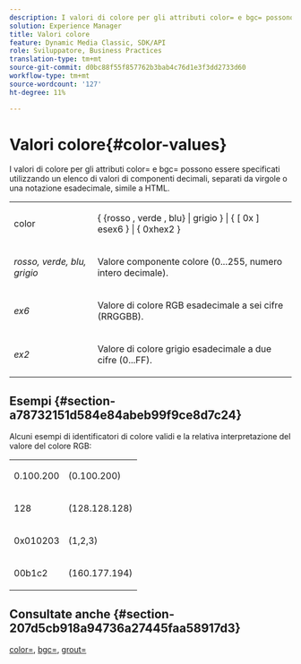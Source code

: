 ```yaml
---
description: I valori di colore per gli attributi color= e bgc= possono essere specificati utilizzando un elenco di valori di componenti decimali, separati da virgole o una notazione esadecimale, simile a HTML.
solution: Experience Manager
title: Valori colore
feature: Dynamic Media Classic, SDK/API
role: Sviluppatore, Business Practices
translation-type: tm+mt
source-git-commit: d0bc88f55f857762b3bab4c76d1e3f3dd2733d60
workflow-type: tm+mt
source-wordcount: '127'
ht-degree: 11%

---
```



# Valori colore{#color-values}

I valori di colore per gli attributi color= e bgc= possono essere specificati utilizzando un elenco di valori di componenti decimali, separati da virgole o una notazione esadecimale, simile a HTML.

<table id="simpletable_9B3A231D5BB14A3DB2B42B341E198341"> 
 <tr class="strow"> 
  <td class="stentry"> <p><span class="varname"> color</span> </p></td> 
  <td class="stentry"> <p><span class="codeph">{ {rosso , verde , blu} | grigio } | { [ 0x ] esex6 } | { 0xhex2 }</span> </p></td> 
 </tr> 
 <tr class="strow"> 
  <td class="stentry"> <p><i>rosso, verde, blu, grigio</i> </p></td> 
  <td class="stentry"> <p>Valore componente colore (0...255, numero intero decimale). </p></td> 
 </tr> 
 <tr class="strow"> 
  <td class="stentry"> <p><i>ex6</i> </p></td> 
  <td class="stentry"> <p>Valore di colore RGB esadecimale a sei cifre (RRGGBB). </p></td> 
 </tr> 
 <tr class="strow"> 
  <td class="stentry"> <p><i>ex2</i> </p></td> 
  <td class="stentry"> <p>Valore di colore grigio esadecimale a due cifre (0...FF). </p></td> 
 </tr> 
</table>

## Esempi {#section-a78732151d584e84abeb99f9ce8d7c24}

Alcuni esempi di identificatori di colore validi e la relativa interpretazione del valore del colore RGB:

<table id="simpletable_837B3173020240A5B7B2DB2F4CC57352"> 
 <tr class="strow"> 
  <td class="stentry"> <p>0.100.200 </p></td> 
  <td class="stentry"> <p>(0.100.200) </p></td> 
 </tr> 
 <tr class="strow"> 
  <td class="stentry"> <p>128 </p></td> 
  <td class="stentry"> <p>(128.128.128) </p></td> 
 </tr> 
 <tr class="strow"> 
  <td class="stentry"> <p>0x010203 </p></td> 
  <td class="stentry"> <p>(1,2,3) </p></td> 
 </tr> 
 <tr class="strow"> 
  <td class="stentry"> <p>00b1c2 </p></td> 
  <td class="stentry"> <p>(160.177.194) </p></td> 
 </tr> 
</table>

## Consultate anche {#section-207d5cb918a94736a27445faa58917d3}

[color=](../../../../../ir-api/http-protocol/image-rendering-api-ref/c-ir-http-protocol-ref/c-ir-http-protocol-command-reference/r-ir-http-color.md#reference-ea3cba9edfe94dbab86d8f123a9ed0aa),  [bgc=](../../../../../ir-api/http-protocol/image-rendering-api-ref/c-ir-http-protocol-ref/c-ir-http-protocol-command-reference/r-ir-bgc.md#reference-3f5c78cea01c4a85aa582076d23aebb0),  [grout=](../../../../../ir-api/http-protocol/image-rendering-api-ref/c-ir-http-protocol-ref/c-ir-http-protocol-command-reference/r-ir-grout.md#reference-73651cbbbc344adba2626ef950d3672a)
